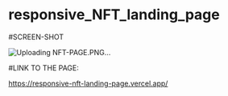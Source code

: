 # responsive_NFT_landing_page

#SCREEN-SHOT

![Uploading NFT-PAGE.PNG…]()


#LINK TO THE PAGE:

https://responsive-nft-landing-page.vercel.app/

